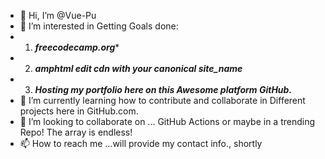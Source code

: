 - 👋 Hi, I’m @Vue-Pu
- 👀 I’m interested in Getting Goals done:
- 1. ***freecodecamp.org****
- 2. ***amphtml  edit cdn with your canonical site_name***
- 3. ***Hosting my portfolio 
here on this **Awesome** platform GitHub.***
- 🌱 I’m currently learning how to contribute and collaborate in 
Different projects here in GitHub.com.
- 💞️ I’m looking to collaborate on ... GitHub Actions or maybe in a trending
Repo! The array is endless!
- 📫 How to reach me ...will provide my contact info., shortly
<!-- 
Todo: dit How to reach me info next time you visit this repo.
Also try merging this Read me file with Hello World actions.
And as a GitHub portfolio.
<!---
Vue-Pu/Vue-Pu is a ✨ special ✨ repository because its `README.md` (this file) appears on your GitHub profile.
You can click the Preview link to take a look at your changes.
--->
